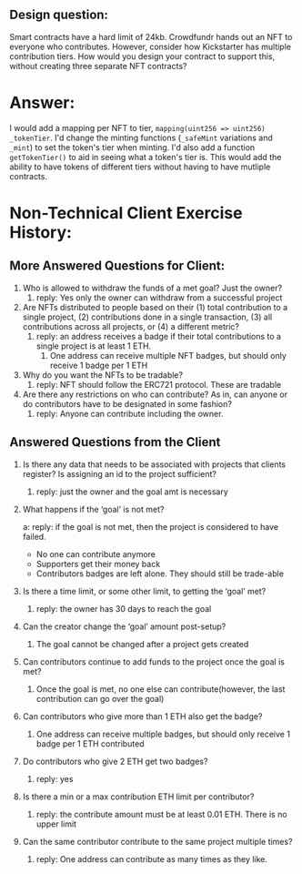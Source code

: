 ## Design question:

Smart contracts have a hard limit of 24kb. Crowdfundr hands out an NFT to everyone who contributes. However, consider how Kickstarter has multiple contribution tiers. How would you design your contract to support this, without creating three separate NFT contracts?

# Answer:

I would add a mapping per NFT to tier, `mapping(uint256 => uint256) _tokenTier`. I'd change the minting functions (`_safeMint` variations and `_mint`) to set the token's tier when minting. I'd also add a function `getTokenTier()` to aid in seeing what a token's tier is. This would add the ability to have tokens of different tiers without having to have mutliple contracts.

# Non-Technical Client Exercise History:

## More Answered Questions for Client:

1. Who is allowed to withdraw the funds of a met goal? Just the owner?
   1. reply: Yes only the owner can withdraw from a successful project
2. Are NFTs distributed to people based on their (1) total contribution to a single project, (2) contributions done in a single transaction, (3) all contributions across all projects, or (4) a different metric?
   1. reply: an address receives a badge if their total contributions to a single project is at least 1 ETH.
      1. One address can receive multiple NFT badges, but should only receive 1 badge per 1 ETH
3. Why do you want the NFTs to be tradable?
   1. reply: NFT should follow the ERC721 protocol. These are tradable
4. Are there any restrictions on who can contribute? As in, can anyone or do contributors have to be designated in some fashion?
   1. reply: Anyone can contribute including the owner.

## Answered Questions from the Client

1. Is there any data that needs to be associated with projects that clients register? Is assigning an id to the project sufficient?
   1. reply: just the owner and the goal amt is necessary
2. What happens if the ‘goal’ is not met?

   a: reply: if the goal is not met, then the project is considered to have failed.

   - No one can contribute anymore
   - Supporters get their money back
   - Contributors badges are left alone. They should still be trade-able

3. Is there a time limit, or some other limit, to getting the ‘goal’ met?
   1. reply: the owner has 30 days to reach the goal
4. Can the creator change the ‘goal’ amount post-setup?
   1. The goal cannot be changed after a project gets created
5. Can contributors continue to add funds to the project once the goal is met?
   1. Once the goal is met, no one else can contribute(however, the last contribution can go over the goal)
6. Can contributors who give more than 1 ETH also get the badge?
   1. One address can receive multiple badges, but should only receive 1 badge per 1 ETH contributed
7. Do contributors who give 2 ETH get two badges?
   1. reply: yes
8. Is there a min or a max contribution ETH limit per contributor?
   1. reply: the contribute amount must be at least 0.01 ETH. There is no upper limit
9. Can the same contributor contribute to the same project multiple times?
   1. reply: One address can contribute as many times as they like.

